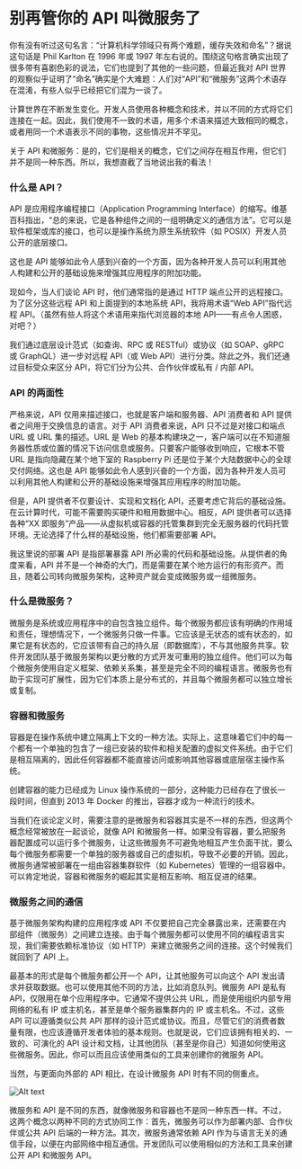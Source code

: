 # 别再管你的 API 叫微服务了
你有没有听过这句名言：“计算机科学领域只有两个难题，缓存失效和命名”？据说这句话是 Phil Karlton 在 1996 年或 1997 年左右说的。围绕这句格言确实出现了很多带有喜剧色彩的说法，它们也提到了其他的一些问题，但最近我对 API 世界的观察似乎证明了“命名”确实是个大难题：人们对“API”和“微服务”这两个术语存在混淆，有些人似乎已经把它们混为一谈了。

计算世界在不断发生变化。开发人员使用各种概念和技术，并以不同的方式将它们连接在一起。因此，我们使用不一致的术语，用多个术语来描述大致相同的概念，或者用同一个术语表示不同的事物，这些情况并不罕见。

关于 API 和微服务：是的，它们是相关的概念，它们之间存在相互作用，但它们并不是同一种东西。所以，我想直截了当地说出我的看法！

### 什么是 API？
API 是应用程序编程接口（Application Programming Interface）的缩写。维基百科指出，“总的来说，它是各种组件之间的一组明确定义的通信方法”。它可以是软件框架或库的接口，也可以是操作系统为原生系统软件（如 POSIX）开发人员公开的底层接口。

这也是 API 能够如此令人感到兴奋的一个方面，因为各种开发人员可以利用其他人构建和公开的基础设施来增强其应用程序的附加功能。

现如今，当人们谈论 API 时，他们通常指的是通过 HTTP 端点公开的远程接口。为了区分这些远程 API 和上面提到的本地系统 API，我将用术语“Web API”指代远程 API。（虽然有些人将这个术语用来指代浏览器的本地 API——有点令人困惑，对吧？）

我们通过底层设计范式（如查询、RPC 或 RESTful）或协议（如 SOAP、gRPC 或 GraphQL）进一步对远程 API（或 Web API）进行分类。除此之外，我们还通过目标受众来区分 API，将它们分为公共、合作伙伴或私有 / 内部 API。

### API 的两面性
严格来说，API 仅用来描述接口，也就是客户端和服务器、API 消费者和 API 提供者之间用于交换信息的语言。对于 API 消费者来说，API 只不过是对接口和端点 URL 或 URL 集的描述。URL 是 Web 的基本构建块之一，客户端可以在不知道服务器性质或位置的情况下访问信息或服务。只要客户能够收到响应，它根本不管 URL 是指向隐藏在某个地下室的 Raspberry Pi 还是位于某个大陆数据中心的全球交付网络。这也是 API 能够如此令人感到兴奋的一个方面，因为各种开发人员可以利用其他人构建和公开的基础设施来增强其应用程序的附加功能。

但是，API 提供者不仅要设计、实现和文档化 API，还要考虑它背后的基础设施。在云计算时代，可能不需要购买硬件和租用数据中心。相反，API 提供者可以选择各种“XX 即服务”产品——从虚拟机或容器的托管集群到完全无服务器的代码托管环境。无论选择了什么样的基础设施，他们都需要部署 API。

我这里说的部署 API 是指部署暴露 API 所必需的代码和基础设施。从提供者的角度来看，API 并不是一个神奇的大门，而是需要在某个地方运行的有形资产。而且，随着公司转向微服务架构，这种资产就会变成微服务或一组微服务。

### 什么是微服务？
微服务是系统或应用程序中的自包含独立组件。每个微服务都应该有明确的作用域和责任，理想情况下，一个微服务只做一件事。它应该是无状态的或有状态的，如果它是有状态的，它应该带有自己的持久层（即数据库），不与其他服务共享。软件开发团队基于微服务架构以更分散的方式开发可重用的独立组件。他们可以为每个微服务使用自定义框架、依赖关系集，甚至是完全不同的编程语言。微服务也有助于实现可扩展性，因为它们本质上是分布式的，并且每个微服务都可以独立增长或复制。

### 容器和微服务
容器是在操作系统中建立隔离上下文的一种方法。实际上，这意味着它们中的每一个都有一个单独的包含了一组已安装的软件和相关配置的虚拟文件系统。由于它们是相互隔离的，因此任何容器都不能直接访问或影响其他容器或底层宿主操作系统。

创建容器的能力已经成为 Linux 操作系统的一部分，这种能力已经存在了很长一段时间，但直到 2013 年 Docker 的推出，容器才成为一种流行的技术。

当我们在谈论定义时，需要注意的是微服务和容器其实是不一样的东西，但这两个概念经常被放在一起谈论，就像 API 和微服务一样。如果没有容器，要么把服务器配置成可以运行多个微服务，让这些微服务不可避免地相互产生负面干扰，要么每个微服务都需要一个单独的服务器或自己的虚拟机，导致不必要的开销。因此，微服务通常被部署在一组由容器集群软件（如 Kubernetes）管理的一组容器中。可以肯定地说，容器和微服务的崛起其实是相互影响、相互促进的结果。

### 微服务之间的通信
基于微服务架构构建的应用程序或 API 不仅要把自己完全暴露出来，还需要在内部组件（微服务）之间建立连接。由于每个微服务都可以使用不同的编程语言实现，我们需要依赖标准协议（如 HTTP）来建立微服务之间的连接。这个时候我们就回到了 API 上。

最基本的形式是每个微服务都公开一个 API，让其他服务可以向这个 API 发出请求并获取数据。也可以使用其他不同的方法，比如消息队列。微服务 API 是私有 API，仅限用在单个应用程序中。它通常不提供公共 URL，而是使用组织内部专用网络的私有 IP 或主机名，甚至是单个服务器集群内的 IP 或主机名。不过，这些 API 可以遵循类似公共 API 那样的设计范式或协议。而且，尽管它们的消费者数量有限，也应该遵循开发者体验的基本规则。也就是说，它们应该拥有相关的、一致的、可演化的 API 设计和文档，让其他团队（甚至是你自己）知道如何使用这些微服务。因此，你可以而且应该使用类似的工具来创建你的微服务 API。

当然，与更面向外部的 API 相比，在设计微服务 API 时有不同的侧重点。  

![Alt text](https://static001.infoq.cn/resource/image/06/5a/06b4a90e567cc5313cd9ffd4a83f0e5a.png)


微服务和 API 是不同的东西，就像微服务和容器也不是同一种东西一样。不过，这两个概念以两种不同的方式协同工作：首先，微服务可以作为部署内部、合作伙伴或公共 API 后端的一种方法。其次，微服务通常依赖 API 作为与语言无关的通信手段，以便在内部网络中相互通信。开发团队可以使用相似的方法和工具来创建公开 API 和微服务 API。
